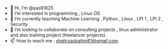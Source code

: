 - 👋 Hi, I’m @yas61625
- 👀 I’m interested in programming , Linux OS
- 🌱 I’m currently teaching  Machine Learning , Python , Linux , LPI 1 , LPI 2 , Security .
- 💞️ I’m looking to collaborate on consulting projects , linux administrator and also training project (freelancer projects). 
- 📫 How to reach me : shahrzadsalimi61@gmail.com

<!---
yas61625/yas61625 is a ✨ special ✨ repository because its `README.md` (this file) appears on your GitHub profile.
You can click the Preview link to take a look at your changes.
--->

